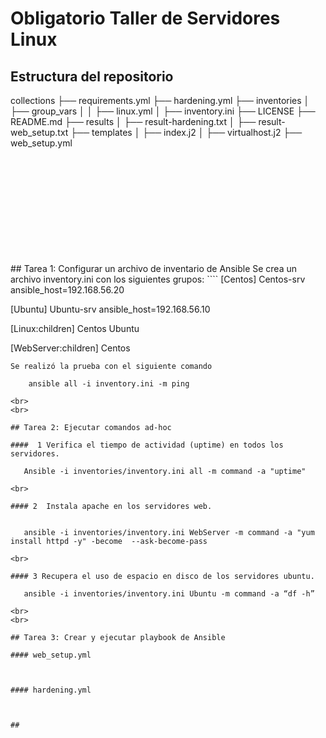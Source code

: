 # Obligatorio Taller de Servidores Linux


## Estructura del repositorio
collections
├── requirements.yml
├── hardening.yml
├── inventories
│   ├── group_vars
│   │   ├── linux.yml
│   ├── inventory.ini
├── LICENSE
├── README.md
├── results
│   ├── result-hardening.txt
│   ├── result-web_setup.txt
├── templates
│   ├── index.j2
│   ├── virtualhost.j2
├── web_setup.yml

<br>
<br>
<br>
<br>
<br>
<br>
<br>
<br>
<br>
<br>
## Tarea 1: Configurar un archivo de inventario de Ansible
Se crea un archivo inventory.ini con los siguientes grupos:
 ````
[Centos]
Centos-srv ansible_host=192.168.56.20

[Ubuntu]
Ubuntu-srv ansible_host=192.168.56.10

[Linux:children]
Centos
Ubuntu

[WebServer:children]
Centos
 ````
Se realizó la prueba con el siguiente comando

     ansible all -i inventory.ini -m ping 

<br>
<br>

## Tarea 2: Ejecutar comandos ad-hoc 

####  1 Verifica el tiempo de actividad (uptime) en todos los servidores.

    Ansible -i inventories/inventory.ini all -m command -a "uptime" 
    
<br>

#### 2  Instala apache en los servidores web.


    ansible -i inventories/inventory.ini WebServer -m command -a "yum install httpd -y" -become  --ask-become-pass

<br>

#### 3 Recupera el uso de espacio en disco de los servidores ubuntu.

    ansible -i inventories/inventory.ini Ubuntu -m command -a “df -h”

<br>
<br>

## Tarea 3: Crear y ejecutar playbook de Ansible

#### web_setup.yml



#### hardening.yml



##
